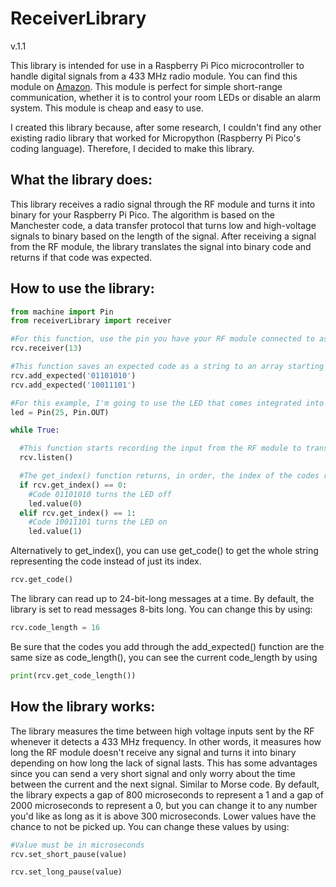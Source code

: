 # ReceiverLibrary
v.1.1

This library is intended for use in a Raspberry Pi Pico microcontroller to handle digital signals from a 433 MHz radio module. You can find this module on [Amazon](https://www.amazon.com/HiLetgo-Wireless-Transmitter-Receiver-Raspberry/dp/B01DKC2EY4/ref=sr_1_3?dib=eyJ2IjoiMSJ9.tNlJbSBQOEL92GF5uwdw_3SL16TQy5q53ghPMyP1cHEsrLxGHSv_Hrk051zSYoIKOV3SQOxT8WlPG1fWqBXTT2qJziGxOrVbRX8AA7w0lYnlZSmpK8G69bdIipY7qC98s63Tp4Auc2GXPUjxvkEA17zSVrBe0Hu2DsSEkeMOCp1ocImWadqcHmnRnU0TwXfq4_TeJ5_5FVu8ZNVvSN_ARLaKOvYZicok_mjMqcb6nTQ.SDqOOcts__5t69TnLcj5LbM_DOp22w5x4iSZq723qCQ&dib_tag=se&keywords=433mhz+receiver&qid=1710655441&sr=8-3). This module is perfect for simple short-range communication, whether it is to control your room LEDs or disable an alarm system. This module is cheap and easy to use. 

I created this library because, after some research, I couldn't find any other existing radio library that worked for Micropython (Raspberry Pi Pico's coding language). Therefore, I decided to make this library. 

## What the library does: 

This library receives a radio signal through the RF module and turns it into binary for your Raspberry Pi Pico. The algorithm is based on the Manchester code, a data transfer protocol that turns low and high-voltage signals to binary based on the length of the signal.
After receiving a signal from the RF module, the library translates the signal into binary code and returns if that code was expected. 

## How to use the library:

```python
from machine import Pin
from receiverLibrary import receiver

#For this function, use the pin you have your RF module connected to as an argument, in this example, I'm using GPIO pin 13.
rcv.receiver(13)

#This function saves an expected code as a string to an array starting from index 0. (Be careful not to use codes that are a mirror of each other)
rcv.add_expected('01101010')
rcv.add_expected('10011101')

#For this example, I'm going to use the LED that comes integrated into your Raspberry Pi Pico
led = Pin(25, Pin.OUT)

while True:

  #This function starts recording the input from the RF module to translate it into binary. 
  rcv.listen()

  #The get_index() function returns, in order, the index of the codes received. The index is determined by the order you saved the expected codes through the add_expected() function. 
  if rcv.get_index() == 0:
    #Code 01101010 turns the LED off
    led.value(0)
  elif rcv.get_index() == 1:
    #Code 10011101 turns the LED on
    led.value(1)

```
Alternatively to get_index(), you can use get_code() to get the whole string representing the code instead of just its index.
```python
rcv.get_code()
```

The library can read up to 24-bit-long messages at a time. By default, the library is set to read messages 8-bits long. You can change this by using:
```python
rcv.code_length = 16
```
Be sure that the codes you add through the add_expected() function are the same size as code_length(), you can see the current code_length by using
```python
print(rcv.get_code_length())
```

## How the library works:

The library measures the time between high voltage inputs sent by the RF whenever it detects a 433 MHz frequency. In other words, it measures how long the RF module doesn't receive any signal and turns it into binary depending on how long the lack of signal lasts. This has some advantages since you can send a very short signal and only worry about the time between the current and the next signal. Similar to Morse code. By default, the library expects a gap of 800 microseconds to represent a 1 and a gap of 2000 microseconds to represent a 0, but you can change it to any number you'd like as long as it is above 300 microseconds. Lower values have the chance to not be picked up. 
You can change these values by using:
```python
#Value must be in microseconds
rcv.set_short_pause(value)

rcv.set_long_pause(value)
```
